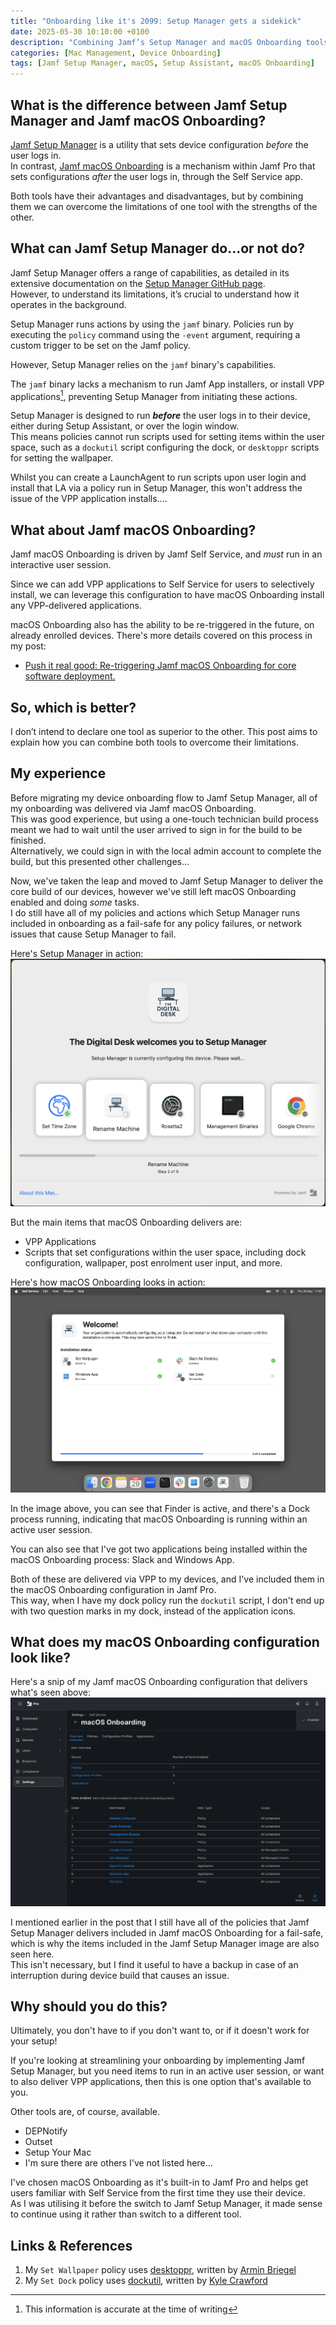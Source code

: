 ```yaml
---
title: "Onboarding like it's 2099: Setup Manager gets a sidekick"
date: 2025-05-30 10:10:00 +0100
description: "Combining Jamf’s Setup Manager and macOS Onboarding tools can enhance the user experience during device onboarding. This post explains how I integrate Jamf Setup Manager with Jamf Pro’s macOS Onboarding to provide a rich experience for end users."
categories: [Mac Management, Device Onboarding]
tags: [Jamf Setup Manager, macOS, Setup Assistant, macOS Onboarding]
---
```


## What is the difference between Jamf Setup Manager and Jamf macOS Onboarding?

[Jamf Setup Manager](https://github.com/jamf/Setup-Manager/tree/main) is a utility that sets device configuration *before* the user logs in. <br>
In contrast, [Jamf macOS Onboarding](https://learn.jamf.com/en-US/bundle/jamf-pro-documentation-current/page/macOS_Onboarding.html) is a mechanism within Jamf Pro that sets configurations *after* the user logs in, through the Self Service app.

Both tools have their advantages and disadvantages, but by combining them we can overcome the limitations of one tool with the strengths of the other.

## What can Jamf Setup Manager do...or not do?

Jamf Setup Manager offers a range of capabilities, as detailed in its extensive documentation on the [Setup Manager GitHub page](https://github.com/jamf/Setup-Manager/tree/main).<br>However, to understand its limitations, it’s crucial to understand how it operates in the background.

Setup Manager runs actions by using the `jamf` binary. Policies run by executing the `policy` command using the `-event` argument, requiring a custom trigger to be set on the Jamf policy.

However, Setup Manager relies on the `jamf` binary's capabilities.

The `jamf` binary lacks a mechanism to run Jamf App installers, or install VPP applications[^1], preventing Setup Manager from initiating these actions.

[^1]: This information is accurate at the time of writing


Setup Manager is designed to run ***before*** the user logs in to their device, either during Setup Assistant, or over the login window.<br>This means policies cannot run scripts used for setting items within the user space, such as a `dockutil` script configuring the dock, or `desktoppr` scripts for setting the wallpaper.

Whilst you can create a LaunchAgent to run scripts upon user login and install that LA via a policy run in Setup Manager, this won't address the issue of the VPP application installs....


## What about Jamf macOS Onboarding?

Jamf macOS Onboarding is driven by Jamf Self Service, and *must* run in an interactive user session.

Since we can add VPP applications to Self Service for users to selectively install, we can leverage this configuration to have macOS Onboarding install any VPP-delivered applications.

macOS Onboarding also has the ability to be re-triggered in the future, on already enrolled devices. There's more details covered on this process in my post:<br>
- [Push it real good: Re-triggering Jamf macOS Onboarding for core software deployment.](https://philipross.github.io/posts/Retriggering-macOS-Onboarding/)


## So, which is better?

I don’t intend to declare one tool as superior to the other. This post aims to explain how you can combine both tools to overcome their limitations.


## My experience

Before migrating my device onboarding flow to Jamf Setup Manager, all of my onboarding was delivered via Jamf macOS Onboarding.<br>
This was good experience, but using a one-touch technician build process meant we had to wait until the user arrived to sign in for the build to be finished.<br>
Alternatively, we could sign in with the local admin account to complete the build, but this presented other challenges...

Now, we've taken the leap and moved to Jamf Setup Manager to deliver the core build of our devices, however we've still left macOS Onboarding enabled and doing *some* tasks.<br>
I do still have all of my policies and actions which Setup Manager runs included in onboarding as a fail-safe for any policy failures, or network issues that cause Setup Manager to fail.

Here's Setup Manager in action:
![Jamf Setup Manager running a few actions](/assets/img/postImages/2025-05-30/build-SetupManager.png)


But the main items that macOS Onboarding delivers are:
- VPP Applications
- Scripts that set configurations within the user space, including dock configuration, wallpaper, post enrolment user input, and more.


Here's how macOS Onboarding looks in action:
![Jamf macOS Onboarding running 4 items](/assets/img/postImages/2025-05-30/build-macOSOnboarding-full.png)

In the image above, you can see that Finder is active, and there's a Dock process running, indicating that macOS Onboarding is running within an active user session.

You can also see that I've got two applications being installed within the macOS Onboarding process: Slack and Windows App.

Both of these are delivered via VPP to my devices, and I've included them in the macOS Onboarding configuration in Jamf Pro.<br>This way, when I have my dock policy run the `dockutil` script, I don't end up with two question marks in my dock, instead of the application icons.



## What does my macOS Onboarding configuration look like?

Here's a snip of my Jamf macOS Onboarding configuration that delivers what's seen above:
![Image of Jamf Pro macOS Onboarding configuration taken from the Web UI](/assets/img/postImages/2025-05-30/build-macOSOnboarding-configuration.png)

I mentioned earlier in the post that I still have all of the policies that Jamf Setup Manager delivers included in Jamf macOS Onboarding for a fail-safe, which is why the items included in the Jamf Setup Manager image are also seen here.<br>
This isn't necessary, but I find it useful to have a backup in case of an interruption during device build that causes an issue.


## Why should you do this?

Ultimately, you don't have to if you don't want to, or if it doesn't work for your setup!

If you're looking at streamlining your onboarding by implementing Jamf Setup Manager, but you need items to run in an active user session, or want to also deliver VPP applications, then this is one option that's available to you.

Other tools are, of course, available.
- DEPNotify
- Outset
- Setup Your Mac
- I'm sure there are others I've not listed here...

I've chosen macOS Onboarding as it's built-in to Jamf Pro and helps get users familiar with Self Service from the first time they use their device.<br>
As I was utilising it before the switch to Jamf Setup Manager, it made sense to continue using it rather than switch to a different tool.


## Links & References

1. My `Set Wallpaper` policy uses [desktoppr](https://github.com/scriptingosx/desktoppr), written by [Armin Briegel](https://github.com/scriptingosx)
2. My `Set Dock` policy uses [dockutil](https://github.com/kcrawford/dockutil), written by [Kyle Crawford](https://github.com/kcrawford)
